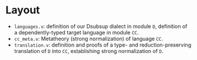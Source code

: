 # Layout

* `languages.v`: definition of our Dsubsup dialect in module `D`, definition of a dependently-typed target language in module `CC`.
* `cc_meta.v`: Metatheory (strong normalization) of language `CC`.
* `translation.v`: definition and proofs of a type- and reduction-preserving translation of `D` into `CC`, establishing strong normalization of `D`.
